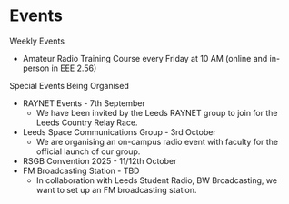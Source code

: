 # Events

Weekly Events
- Amateur Radio Training Course every Friday at 10 AM (online and in-person in EEE 2.56)

Special Events Being Organised
- RAYNET Events - 7th September
  - We have been invited by the Leeds RAYNET group to join for the Leeds Country Relay Race. 
- Leeds Space Communications Group - 3rd October
  - We are organising an on-campus radio event with faculty for the official launch of our group.
- RSGB Convention 2025 - 11/12th October
- FM Broadcasting Station - TBD
  - In collaboration with Leeds Student Radio, BW Broadcasting, we want to set up an FM broadcasting station. 

